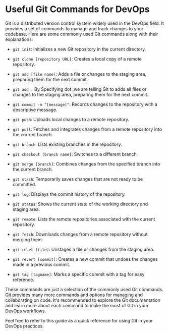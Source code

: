 # Useful Git Commands for DevOps

Git is a distributed version control system widely used in the DevOps field. It provides a set of commands to manage and track changes to your codebase. Here are some commonly used Git commands along with their explanations:

- `git init`: Initializes a new Git repository in the current directory.

- `git clone [repository URL]`: Creates a local copy of a remote repository.

- `git add [file name]`: Adds a file or changes to the staging area, preparing them for the next commit.

- `git add .` By Specifying dot ,we are telling Git to adds all files or changes to the staging area, preparing them for      the next commit..

- `git commit -m "[message]"`: Records changes to the repository with a descriptive message.

- `git push`: Uploads local changes to a remote repository.

- `git pull`: Fetches and integrates changes from a remote repository into the current branch.

- `git branch`: Lists existing branches in the repository.

- `git checkout [branch name]`: Switches to a different branch.

- `git merge [branch]`: Combines changes from the specified branch into the current branch.

- `git stash`: Temporarily saves changes that are not ready to be committed.

- `git log`: Displays the commit history of the repository.

- `git status`: Shows the current state of the working directory and staging area.

- `git remote`: Lists the remote repositories associated with the current repository.

- `git fetch`: Downloads changes from a remote repository without merging them.

- `git reset [file]`: Unstages a file or changes from the staging area.

- `git revert [commit]`: Creates a new commit that undoes the changes made in a previous commit.

- `git tag [tagname]`: Marks a specific commit with a tag for easy reference.

These commands are just a selection of the commonly used Git commands. Git provides many more commands and options for managing and collaborating on code. It's recommended to explore the Git documentation and learn more about each command to make the most of Git in your DevOps workflows.

Feel free to refer to this guide as a quick reference for using Git in your DevOps practices.

